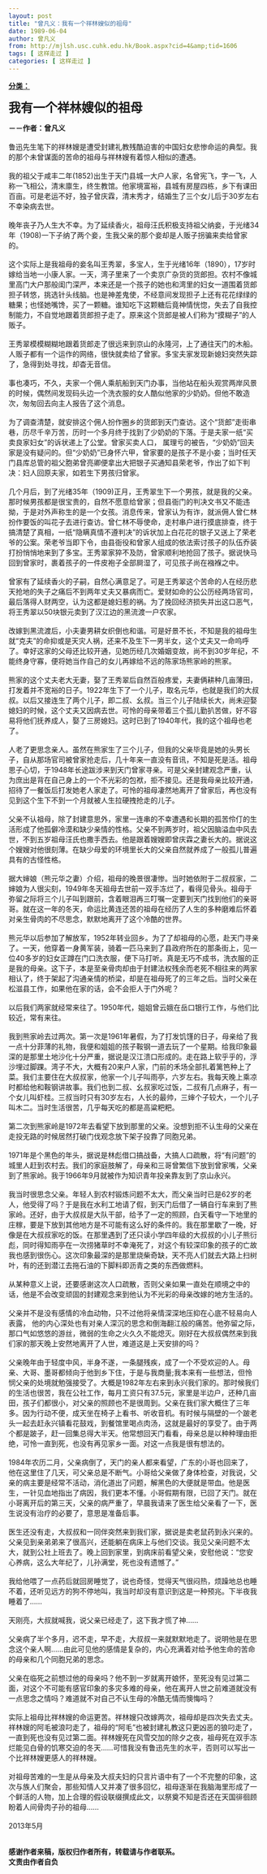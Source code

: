 ```yaml
---
layout: post
title: "曾凡义：我有一个祥林嫂似的祖母"
date: 1989-06-04
author: 曾凡义
from: http://mjlsh.usc.cuhk.edu.hk/Book.aspx?cid=4&amp;tid=1606
tags: [ 这样走过 ]
categories: [ 这样走过 ]
---
```


<div style="margin: 15px 10px 10px 0px;">
<div>
<span id="ctl00_ContentPlaceHolder1_chapter1_SubjectLabel" style="font-weight:bold;text-decoration:underline;">
   分类：
  </span>
</div>
<p>
<strong>
<font size="5">
    我有一个祥林嫂似的祖母
   </font>
</strong>
</p>
<p>
<strong>
   －－作者：曾凡义
   <br/>
</strong>
<br/>
  鲁迅先生笔下的祥林嫂是遭受封建礼教残酷迫害的中国妇女悲惨命运的典型。我的那个未曾谋面的苦命的祖母与祥林嫂有着惊人相似的遭遇。
  <br/>
<br/>
  我的祖父于咸丰二年(1852)出生于天门县城一大户人家，名曾宪飞，字一飞，人称一飞相公，清末廪生，终生教馆。他家境富裕，县城有房屋四栋，乡下有课田百亩。可是老运不好，独子曾庆霖，清末秀才，结婚生了三个女儿后于30岁左右不幸染病去世。
  <br/>
<br/>
  晚年丧子乃人生大不幸。为了延续香火，祖母汪氏积极支持祖父纳妾，于光绪34年（1908)一下子纳了两个妾，生我父亲的那个妾却是人贩子拐骗来卖给曾家的。
  <br/>
<br/>
  这个实际上是我祖母的妾名叫王秀翠，多宝人，生于光绪16年（1890），17岁时嫁给当地一小康人家。一天，湾子里来了一个卖京广杂货的货郎担。农村不像城里高门大户那般闺门深严，本来还是一个孩子的她也和湾里的妇女一道围着货郎担子转悠，挑选针头线脑。也是神差鬼使，不经意间发现担子上还有花花绿绿的糖果；也怪她嘴馋，买了一颗糖。谁知吃下这颗糖后竟神情恍惚，失去了自我控制能力，不自觉地跟着货郎担子走了。原来这个货郎是被人们称为“摸糊子”的人贩子。
  <br/>
<br/>
  王秀翠模模糊糊地跟着货郎走了很远来到京山的永隆河，上了通往天门的木船。人贩子都有一个运作的网络，很快就卖给了曾家。多宝夫家发现新媳妇突然失踪了，急得到处寻找，却杳无音信。
  <br/>
<br/>
  事也凑巧，不久，夫家一个佣人乘航船到天门办事，当他站在船头观赏两岸风景的时候，偶然间发现码头边一个洗衣服的女人酷似他家的少奶奶。但他不敢造次，匆匆回去向主人报告了这个消息。
  <br/>
<br/>
  为了调查清楚，就安排这个佣人扮作圈乡的货郎到天门查访。这个“货郎”走街串巷，历尽千辛万苦，历时一个多月终于找到了少奶奶的下落。于是夫家一纸“买卖良家妇女”的诉状递上了公堂。曾家买卖人口， 属理亏的被告，“少奶奶”回夫家是没有疑问的。但“少奶奶”已身怀六甲，曾家要的是孩子不是小妾；当时任天门县库总管的祖父胞弟曾亮卿便拿出大把银子买通知县荣老爷，作出了如下判决：妇人回原夫家，如若生下男孩归曾家。
  <br/>
<br/>
  几个月后，到了光绪35年（1909)正月，王秀翠生下一个男孩，就是我的父亲。那时候男孩都是很宝贵的，自然不愿意给曾家；但县衙门的判决文书又不能违拗，于是对外声称生的是一个女孩。消息传来，曾家认为有诈，就派佣人曾仁林扮作要饭的叫花子去进行查访。曾仁林不辱使命，走村串户进行摸底排查，终于搞清楚了真相，一纸“隐瞒真情不遵判决”的诉状加上白花花的银子又送上了荣老爷的公案。荣老爷当即下令，由县衙役和曾家人组成的依法索讨孩子的队伍乔装打扮悄悄地来到了多宝。王秀翠家猝不及防，曾家顺利地抢回了孩子。据说快马回到曾家时，裹着孩子的一件皮袍子全部屙湿了，可见孩子尚在襁褓之中。
  <br/>
<br/>
  曾家有了延续香火的子嗣，自然心满意足了。可是王秀翠这个苦命的人在经历悲天抢地的失子之痛后不到两年丈夫又暴病而亡。爱财如命的公公历经两场官司，最后落得人财两空，认为这都是媳妇惹的祸。为了挽回经济损失并出这口恶气，将王秀翠以50块银元卖到了汉江边的黑流渡一户农家。
  <br/>
<br/>
  改嫁到黑流渡后，小夫妻男耕女织倒也和谐。可是好景不长，不知是我的祖母生就“克夫”的命抑或是天灾人祸，还来不及生下一男半女，这个丈夫又一命呜呼了。幸好这家的父母还比较开通，见她历经几次婚姻变故，尚不到30岁年纪，不能终身守寡，便将她当作自己的女儿再嫁给不远的陈家场熊家岭的熊家。
  <br/>
<br/>
  熊家的这个丈夫老大无妻，娶了王秀翠后自然百般疼爱，夫妻俩耕种几亩薄田，打发着并不宽裕的日子。1922年生下了一个儿子，取名元华，也就是我们的大叔叔。以后又接连生了两个儿子，即二叔、幺叔。当三个儿子陆续长大，尚未迎娶媳妇的时候，这个丈夫又因病去世。可怜的母亲带着三个孤儿勤扒苦做，好不容易将他们抚养成人，娶了三房媳妇。这时已到了1940年代，我的这个祖母也老了。
  <br/>
<br/>
  人老了更思念亲人。虽然在熊家生了三个儿子，但我的父亲毕竟是她的头男长子，自从那场官司被曾家抢走后，几十年来一直没有音讯，不知是死是活。祖母思子心切，于1948年长途跋涉来到天门曾家寻亲。可是父亲封建观念严重，认为庶出是背在自己身上的一个不光彩的包袱，拒不接见。还是我母亲比较开通，招待了一餐饭后打发她老人家走了。可怜的祖母凄然地离开了曾家后，再也没有见到这个生下不到一个月就被人生拉硬拽抢走的儿子。
  <br/>
<br/>
  父亲不认祖母，除了封建意思外，家里一连串的不幸遭遇和长期的孤苦伶仃的生活形成了他孤僻冷漠和缺少亲情的性格。父亲不到两岁时，祖父因脑溢血中风去世，不到五岁祖母汪氏也撒手西去。他是跟着嫂嫂即曾庆霖之妻长大的。据说这个嫂嫂对他很刻薄。在缺少母爱的环境里长大的父亲自然就养成了一般孤儿普遍具有的古怪性格。
  <br/>
<br/>
  据大婶娘（熊元华之妻）介绍，祖母的晚景很凄惨。当时她依附于二叔叔家，二婶娘为人很尖刻，1949年冬天祖母去世前一双手冻烂了，看得见骨头。祖母于弥留之际将三个儿子叫到跟前，含着眼泪再三叮嘱一定要到天门找到他们的亲哥哥。就在这一年的冬天，命运比黄连还苦的祖母在经历了人生的多种磨难后怀着对亲生骨肉的不尽思念，默默地离开了这个冷酷的世界。
  <br/>
<br/>
  熊元华以后参加了解放军，1952年转业回乡。为了了却祖母的心愿，赴天门寻亲了。一天，他穿着一身黄军装，骑着一匹马来到了县政府所在的那条街上，见一位40多岁的妇女正蹲在门口洗衣服，便下马打听。真是无巧不成书，洗衣服的正是我的母亲。这下子，本是至亲骨肉却由于封建法权残余而老死不相往来的两家相认了，终于架起了沟通亲情的桥梁，却是在祖母死了的三年之后。当时父亲在松滋县工作，如果他在家的话，会不会拒人于门外呢？
  <br/>
<br/>
  以后我们两家就经常来往了。1950年代，姐姐曾云娥在岳口银行工作，与他们比较近，常有来往。
  <br/>
<br/>
  我到熊家岭去过两次。第一次是1961年暑假，为了打发饥馑的日子，母亲给了我一点十分菲薄的礼物，我便和姐姐的孩子鞍钢一道去玩了一个星期。给我印象最深的是那里土地沙化十分严重，据说是汉江溃口形成的。走在路上软乎乎的，浮沙埋过脚踝。湾子不大，大概有20来户人家，门前的禾场全部扎着篱笆种上了菜。我们主要住在大叔叔家，他家一个儿子叫雨亭，六岁左右。我每天晚上乘凉时都给他和鞍钢讲故事。我们也到二叔、幺叔家吃过饭，二叔有几点麻子，有一个女儿叫虾桂。三叔当时只有30岁左右，人长的最帅，三婶个子较大，一个儿子叫木二。当时生活很苦，几乎每天吃的都是高粱粑粑。
  <br/>
<br/>
  第二次到熊家岭是1972年去看望下放到那里的父亲。没想到拒不认生母的父亲在走投无路的时候居然打破门伐观念放下架子投靠了同胞兄弟。
  <br/>
<br/>
  1971年是个黑色的年头，据说是林彪借口搞战备，大搞人口疏散，将“有问题”的城里人赶到农村去。我们的家庭肢解了，母亲和三哥曾繁信下放到曾家嘴，父亲到了熊家岭。我于1966年9月就被作为知识青年投亲靠友到了京山永兴。
  <br/>
<br/>
  我当时很思念父亲。年轻人到农村锻炼问题不太大，而父亲当时已是62岁的老人，他受得了吗？于是我在水利工地请了假，到天门后借了一辆自行车来到了熊家岭。还好，由于大叔叔是大队干部，给予了一定的照顾，白天看守一下地里的庄稼，要是下放到其他地方是不可能有这么好的条件的。我在那里歇了一晚，好像是在大叔叔家吃的饭。在那里遇到了还只读小学四年级的大叔叔的小儿子熊衍彪，同时得知雨亭在一次捞猪草时不幸淹死了，对这个有较深印象的孩子的亡故我也感到很伤心。这次印象最深的是那里烧柴奇缺，天不亮人们就去大路上扫树叶，有的还到潜江去拖石油的下脚料即沥青之类的东西做燃料。
  <br/>
<br/>
  从某种意义上说，还要感谢这次人口疏散，否则父亲如果一直处在顺境之中的话，他是不会改变顽固的封建观念来到他认为不光彩的母亲改嫁的地方生活的。
  <br/>
<br/>
  父亲并不是没有感情的冷血动物，只不过他将亲情深深地压抑在心底不轻易向人表露， 他的内心深处也有对亲人深沉的思念和倒海翻江般的痛苦。他弥留之际，那口气如悠悠的游丝，微弱的生命之火久久不能熄灭。刚好在大叔叔偶然来到我们家的那天晚上安然地离开了人世，难道这是上天安排的吗？
  <br/>
<br/>
  父亲晚年由于轻度中风，半身不遂，一条腿残疾，成了一个不受欢迎的人。母亲、大哥、墨哥都倾向于他到乡下住，于是与我商量;我本来有一些想法，但怜悯父亲的处境就勉强接受了。大概是1982年左右来到永兴我们家的。那时候我们的生活也很苦，我在公社工作，每月工资只有37.5元，家里是半边户，还种几亩田，孩子们都很小，对父亲的照顾也不是很周到。父亲在我们家大概住了三年多。因为行动不便，成天坐在椅子上看书、听收音机。有时候与隔壁的一个跛老头一起去赶永兴镇看花鼓戏，到餐馆里喝点肉汤，这就是最好的享受了。由于两个都是跛子，赶一回集总得大半天。他常想回天门看看，母亲总是以种种理由拒绝，可怜一直到死，也没有再见家乡一面。对这一点我是很有想法的。
  <br/>
<br/>
  1984年农历二月，父亲病倒了，天门的亲人都来看望，广东的小哥也回来了，他在这里住了几天，可父亲总是不断气。小哥给父亲做了身体检查，对我说，父亲的病主要是经常不活动，消化道出了问题，解黑色的大便就是带血。他是医生，一针见血地指出了病因，我们更本不懂。小哥假期有限，已回了天门。就在小哥离开后的第三天，父亲的病严重了，早晨我请来了医生给父亲看了一下，医生说没有治疗的必要了，意思是准备后事。
  <br/>
<br/>
  医生还没有走，大叔叔和一同伴突然来到我们家，据说是卖老鼠药到永兴来的。父亲见到亲弟弟来了很高兴，还能躺在病床上与他们交谈。我见父亲问题不太大，就到公社上班去了。晚上回到家里，到病床前看望父亲，安慰他说：“您安心养病，这么大年纪了，儿孙满堂，死也没有遗憾了。”
  <br/>
<br/>
  我给他喂了一点药后就回房睡觉了，说也奇怪，觉得天气很闷热，烦躁地总也睡不着，还听见远方的狗不停地叫，我当时却没有意识到这是一种预兆。下半夜我睡着了……
  <br/>
<br/>
  天刚亮，大叔就喊我，说父亲已经走了，这下我才慌了神……
  <br/>
<br/>
  父亲病了半个多月，迟不走，早不走，大叔叔一来就默默地走了。说明他是在思念这个亲人啊……由此可见他的感情是复杂的，内心充满着对给予他生命的苦命的母亲和几个同胞兄弟的思念。
  <br/>
<br/>
  父亲在临死之前想过他的母亲吗？他不到一岁就离开娘怀，至死没有见过第二面，对这个不可能有感官印象的多灾多难的母亲，他在离开人世之前难道就没有一点思念之情吗？难道就不对自己不认生母的冷酷无情而懊悔吗？
  <br/>
<br/>
  实际上祖母比祥林嫂的命运更苦。祥林嫂只改嫁两次，祖母却是四次失去丈夫。祥林嫂的阿毛被浪叼走了，祖母的“阿毛”也被封建礼教这只更凶恶的狼叼走了，一直到死也没有见过第二面。祥林嫂死在风雪交加的除夕之夜，祖母死在双手冻烂能见白骨的饥寒交迫的冬天……可惜我没有鲁迅先生的水平，否则可以写出一个比祥林嫂更感人的祥林嫂。
  <br/>
<br/>
  对祖母苦难的一生是从母亲及大叔夫妇的只言片语中有了一个不完整的印象，这次与族人们聚会，那些知情人又并凑了很多回忆，祖母逐渐在我脑海里形成了一个鲜活的人物，加上合理的假设联缀撰成此文，以祭奠不知是否还在天国徘徊顾盼着人间骨肉子孙的祖母……
  <br/>
<br/>
  2013年5月
 </p>
<p>
<br/>
<strong>
   感谢作者来稿，版权归作者所有，转载请与作者联系。
   <br/>
   文责由作者自负
  </strong>
</p>
</div>
